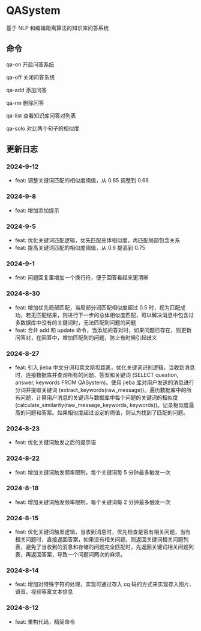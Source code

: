 # QASystem

基于 NLP 和编辑距离算法的知识库问答系统

## 命令

qa-on 开启问答系统

qa-off 关闭问答系统

qa-add 添加问答

qa-rm 删除问答

qa-list 查看知识库问答对列表

qa-solo 对比两个句子的相似度

## 更新日志

### 2024-9-12

- feat: 调整关键词匹配的相似度阈值，从 0.85 调整到 0.66

### 2024-9-8

- feat: 增加添加提示

### 2024-9-5

- feat: 优化关键词匹配逻辑，优先匹配总体相似度，再匹配局部包含关系
- feat: 提高关键词匹配的相似度阈值，从 0.6 提高到 0.75

### 2024-9-1

- feat: 问题回复里增加一个换行符，便于回答看起来更清晰

### 2024-8-30

- feat: 增加优先局部匹配，当局部分词匹配相似度超过 0.5 时，视为匹配成功，若无匹配结果，则进行下一步的总体相似度匹配，可以解决消息中包含过多数据库中没有的关键词时，无法匹配到问题的问题
- feat: 合并 add 和 update 命令，当添加问答对时，如果问题已存在，则更新问答对，在回答中，增加匹配到的问题，防止有时候引起歧义

### 2024-8-27

- feat: 引入 jieba 中文分词和莱文斯坦距离，优化关键词识别逻辑，当收到消息时，连接数据库并查询所有的问题、答案和关键词 (SELECT question, answer, keywords FROM QASystem)。使用 jieba 库对用户发送的消息进行分词并提取关键词 (extract_keywords(raw_message))。遍历数据库中的所有问题，计算用户消息的关键词与数据库中每个问题的关键词的相似度 (calculate_similarity(raw_message_keywords, keywords))。记录相似度最高的问题和答案。如果相似度超过设定的阈值，则认为找到了匹配的问题。

### 2024-8-23

- feat: 优化关键词触发之后的提示语

### 2024-8-22

- feat: 增加关键词触发频率限制，每个关键词每 5 分钟最多触发一次

### 2024-8-18

- feat: 增加关键词触发频率限制，每个关键词每 2 分钟最多触发一次

### 2024-8-15

- feat: 优化关键词触发逻辑，当收到消息时，优先检查是否有相关问题，当有相关问题时，直接返回答案，如果没有相关问题，则返回关键词相关问题列表，避免了当收到的消息和存储的问题完全匹配时，先返回关键词相关问题列表，再返回答案，导致一个问题问两次的麻烦。

### 2024-8-14

- feat: 增加对特殊字符的处理，实现可通过存入 cq 码的方式来实现存入图片、语音、视频等富文本信息

### 2024-8-12

- feat: 重构代码，精简命令
